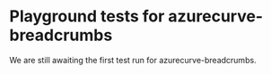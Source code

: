 # Playground tests for azurecurve-breadcrumbs
We are still awaiting the first test run for azurecurve-breadcrumbs.
